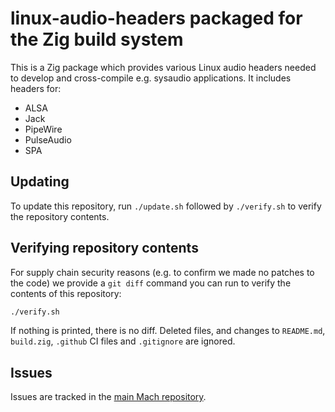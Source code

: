 # linux-audio-headers packaged for the Zig build system

This is a Zig package which provides various Linux audio headers needed to develop and cross-compile e.g. sysaudio applications. It includes headers for:

* ALSA
* Jack
* PipeWire
* PulseAudio
* SPA

## Updating

To update this repository, run `./update.sh` followed by `./verify.sh` to verify the repository contents.

## Verifying repository contents

For supply chain security reasons (e.g. to confirm we made no patches to the code) we provide a `git diff` command you can run to verify the contents of this repository:

```sh
./verify.sh
```

If nothing is printed, there is no diff. Deleted files, and changes to `README.md`, `build.zig`, `.github` CI files and `.gitignore` are ignored.

## Issues

Issues are tracked in the [main Mach repository](https://github.com/hexops/mach/issues?q=is%3Aissue+is%3Aopen+label%3Alinux-audio-headers).
